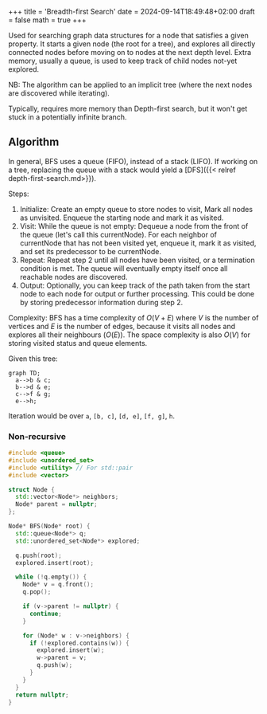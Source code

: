 +++
title = 'Breadth-first Search'
date = 2024-09-14T18:49:48+02:00
draft = false
math = true
+++

Used for searching graph data structures for a node that satisfies a given property.
It starts a given node (the root for a tree), and explores all directly connected
nodes before moving on to nodes at the next depth level.
Extra memory, usually a queue, is used to keep track of child nodes not-yet explored.

NB: The algorithm can be applied to an implicit tree
(where the next nodes are discovered while iterating).

Typically, requires more memory than Depth-first search,
but it won't get stuck in a potentially infinite branch.

## Algorithm

In general, BFS uses a queue (FIFO), instead of a stack (LIFO).
If working on a tree, replacing the queue with a stack would yield a
[DFS]({{< relref depth-first-search.md>}}).

Steps:

1. Initialize: Create an empty queue to store nodes to visit,
   Mark all nodes as unvisited.
   Enqueue the starting node and mark it as visited.
2. Visit: While the queue is not empty:
   Dequeue a node from the front of the queue (let's call this currentNode).
   For each neighbor of currentNode that has not been visited yet, enqueue it,
   mark it as visited, and set its predecessor to be currentNode.
3. Repeat: Repeat step 2 until all nodes have been visited,
   or a termination condition is met.
   The queue will eventually empty itself once all reachable nodes are discovered.
4. Output: Optionally, you can keep track of the path taken from the start node
   to each node for output or further processing.
   This could be done by storing predecessor information during step 2.

Complexity: BFS has a time complexity of $O(V + E)$ where $V$ is the number of
vertices and $E$ is the number of edges, because it visits all nodes and explores
all their neighbours ($O(E)$).
The space complexity is also $O(V)$ for storing visited status and queue elements.

Given this tree:

```mermaid
graph TD;
  a-->b & c;
  b-->d & e;
  c-->f & g;
  e-->h;
```

Iteration would be over `a`, `[b, c]`, `[d, e]`, `[f, g]`, `h`.

### Non-recursive

```cpp
#include <queue>
#include <unordered_set>
#include <utility> // For std::pair
#include <vector>

struct Node {
  std::vector<Node*> neighbors;
  Node* parent = nullptr;
};

Node* BFS(Node* root) {
  std::queue<Node*> q;
  std::unordered_set<Node*> explored;

  q.push(root);
  explored.insert(root);

  while (!q.empty()) {
    Node* v = q.front();
    q.pop();

    if (v->parent != nullptr) {
      continue;
    }

    for (Node* w : v->neighbors) {
      if (!explored.contains(w)) {
        explored.insert(w);
        w->parent = v;
        q.push(w);
      }
    }
  }
  return nullptr;
}
```
